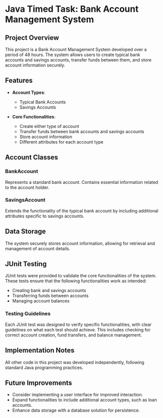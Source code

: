 # Java Timed Task: Bank Account Management System

## Project Overview

This project is a Bank Account Management System developed over a period of 48 hours. The system allows users to create typical bank accounts and savings accounts, transfer funds between them, and store account information securely.

## Features

- **Account Types**: 
  - Typical Bank Accounts
  - Savings Accounts

- **Core Functionalities**:
  - Create either type of account
  - Transfer funds between bank accounts and savings accounts
  - Store account information
  - Different attributes for each account type

## Account Classes

### BankAccount

Represents a standard bank account. Contains essential information related to the account holder.

### SavingsAccount

Extends the functionality of the typical bank account by including additional attributes specific to savings accounts.

## Data Storage

The system securely stores account information, allowing for retrieval and management of account details.

## JUnit Testing

JUnit tests were provided to validate the core functionalities of the system. These tests ensure that the following functionalities work as intended:

- Creating bank and savings accounts
- Transferring funds between accounts
- Managing account balances

### Testing Guidelines

Each JUnit test was designed to verify specific functionalities, with clear guidelines on what each test should achieve. This includes checking for correct account creation, fund transfers, and balance management.

## Implementation Notes

All other code in this project was developed independently, following standard Java programming practices.

## Future Improvements

- Consider implementing a user interface for improved interaction.
- Expand functionalities to include additional account types, such as loan accounts.
- Enhance data storage with a database solution for persistence.
